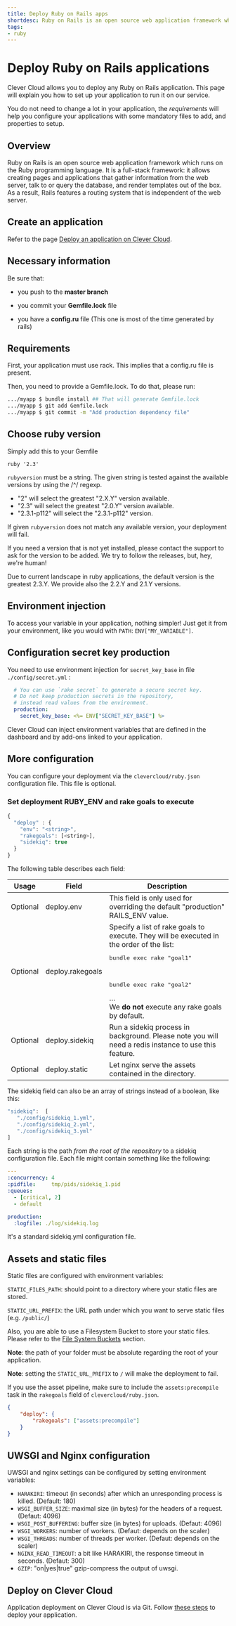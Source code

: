 ```yaml
---
title: Deploy Ruby on Rails apps
shortdesc: Ruby on Rails is an open source web application framework which runs on the Ruby programming language.
tags:
- ruby
---
```


# Deploy Ruby on Rails applications

Clever Cloud allows you to deploy any Ruby on Rails application. This page will
explain you how to set up your application to run it on our service.

You do not need to change a lot in your application, the *requirements* will help you configure your applications with some mandatory files to add, and properties to setup.

## Overview

Ruby on Rails is an open source web application framework which runs on the Ruby programming language. It is a full-stack framework: it allows creating pages and applications that gather information from the web server, talk to or query the database, and render templates out of the box. As a result, Rails features a routing system that is independent of the web server.


## Create an application

Refer to the page [Deploy an application on Clever Cloud](/doc/clever-cloud-overview/add-application/).

## Necessary information

Be sure that:

* you push to the <b>master branch</b>

* you commit your <strong>Gemfile.lock</strong> file

* you have a <strong>config.ru</strong> file (This one is most of the time generated by rails)

## Requirements

First, your application must use rack. This implies that a config.ru
file is present.

Then, you need to provide a Gemfile.lock. To do that, please run:

```bash
.../myapp $ bundle install ## That will generate Gemfile.lock
.../myapp $ git add Gemfile.lock
.../myapp $ git commit -m "Add production dependency file"
```

## Choose ruby version

Simply add this to your Gemfile

```
ruby '2.3'
```

`rubyversion` must be a string. The given string is tested against the
available versions by using the /^<ver>/ regexp.

 * "2" will select the greatest "2.X.Y" version available.
 * "2.3" will select the greatest "2.0.Y" version available.
 * "2.3.1-p112" will select the "2.3.1-p112" version.

If given `rubyversion` does not match any available version, your
deployment will fail.

If you need a version that is not yet installed, please contact the
support to ask for the version to be added. We try to follow the
releases, but, hey, we're human!

Due to current landscape in ruby applications, the default version is the
greatest 2.3.Y. We provide also the 2.2.Y and 2.1.Y versions.


## Environment injection

To access your variable in your application, nothing simpler! Just get
it from your environment, like you would with `PATH`:
`ENV["MY_VARIABLE"]`.


## Configuration secret key production

You need to use environment injection for `secret_key_base` in file  `./config/secret.yml` :

```yml
  # You can use `rake secret` to generate a secure secret key.
  # Do not keep production secrets in the repository,
  # instead read values from the environment.
  production:
    secret_key_base: <%= ENV["SECRET_KEY_BASE"] %>
```

Clever Cloud can inject environment variables that are defined in the
dashboard and by add-ons linked to your application.


## More configuration

You can configure your deployment via the `clevercloud/ruby.json`
configuration file. This file is optional.

### Set deployment RUBY_ENV and rake goals to execute

```javascript
{
  "deploy" : {
    "env": "<string>",
    "rakegoals": [<string>],
    "sidekiq": true
  }
}
```

The following table describes each field:


<table id="nodedeps" class="table table-bordered table-striped">
<thead>
<tr>
<th>Usage</th>
<th>Field</th>
<th>Description</th>
</tr>
</thead>
<tbody>
<tr>
<td><span class="label label-inverse">Optional</span></td>
<td>deploy.env</td>
<td>This field is only used for overriding the default "production" RAILS_ENV value.</td>
</tr>
<tr>
<td><span class="label label-inverse">Optional</span></td>
<td>deploy.rakegoals</td>
<td>
Specify a list of rake goals to execute.
They will be executed in the order of the list:<br />
<pre>bundle exec rake "goal1"</pre><br />
<pre>bundle exec rake "goal2"</pre>&hellip;<br />
We <strong>do not</strong> execute any rake goals by default.
</td>
</tr>
<tr>
<td><span class="label label-inverse">Optional</span></td>
<td>deploy.sidekiq</td>
<td>
Run a sidekiq process in background. Please note you will need a redis instance to use this
feature.
</td>
</tr>
<tr>
<td><span class="label label-inverse">Optional</span></td>
<td>deploy.static</td>
<td>
Let nginx serve the assets contained in the directory.
</td>
</tr>
</tbody>
</table>


The sidekiq field can also be an array of strings instead of a boolean, like this:

```javascript
"sidekiq":  [
   "./config/sidekiq_1.yml",
   "./config/sidekiq_2.yml",
   "./config/sidekiq_3.yml"
]
```

Each string is the path *from the root of the repository* to a sidekiq configuration file.
Each file might contain something like the following:

```yaml
---
:concurrency: 4
:pidfile:     tmp/pids/sidekiq_1.pid
:queues:
  - [critical, 2]
  - default

production:
  :logfile: ./log/sidekiq.log
```

It's a standard sidekiq.yml configuration file.

## Assets and static files

Static files are configured with environment variables:

`STATIC_FILES_PATH`: should point to a directory where your static files are stored.

`STATIC_URL_PREFIX`: the URL path under which you want to serve static files (e.g. `/public/`)

Also, you are able to use a Filesystem Bucket to store your static files. Please refer to the
[File System Buckets](/doc/addons/clever-cloud-addons/#fs-buckets-file-system-with-persistance/) section.

**Note**: the path of your folder must be absolute regarding the root of your application.

**Note**: setting the `STATIC_URL_PREFIX` to `/` will make the deployment to fail.

If you use the asset pipeline, make sure to include the `assets:precompile`
task in the `rakegoals` field of `clevercloud/ruby.json`.

```json
{
    "deploy": {
        "rakegoals": ["assets:precompile"]
    }
}
```

## UWSGI and Nginx configuration

UWSGI and nginx settings can be configured by setting environment variables:

 - `HARAKIRI`: timeout (in seconds) after which an unresponding process is killed. (Default: 180)
 - `WSGI_BUFFER_SIZE`: maximal size (in bytes) for the headers of a request. (Defaut: 4096)
 - `WSGI_POST_BUFFERING`: buffer size (in bytes) for uploads. (Defaut: 4096)
 - `WSGI_WORKERS`: number of workers. (Defaut: depends on the scaler)
 - `WSGI_THREADS`: number of threads per worker. (Defaut: depends on the scaler)
 - `NGINX_READ_TIMEOUT`: a bit like HARAKIRI, the response timeout in seconds. (Defaut: 300)
 - `GZIP`: "on|yes|true" gzip-compress the output of uwsgi.

## Deploy on Clever Cloud

Application deployment on Clever Cloud is via Git. Follow [these steps](/doc/clever-cloud-overview/add-application/) to deploy your application.
